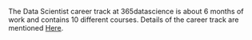 The Data Scientist career track at 365datascience is about 6 months of work and contains 10 different courses. Details of the career track are mentioned [Here](https://365datascience.com/career-tracks/data-scientist/).

